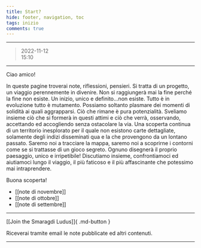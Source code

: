 ```yaml
---
title: Start?
hide: footer, navigation, toc
tags: inizio
comments: true
---
```

---
>2022-11-12  
>15:10
---

Ciao amico!

In queste pagine troverai note, riflessioni, pensieri. Si tratta di un progetto, un viaggio perennemente in divenire. Non si raggiungerà mai la fine perché la fine non esiste. Un inizio, unico e definito...non esiste. Tutto è in evoluzione tutto è mutamento. Possiamo soltanto plasmare dei momenti di solidità ai quali aggrapparsi. Ciò che rimane è pura potenzialità. Sveliamo insieme ciò che si formerà in questi attimi e ciò che verrà, osservando, accettando ed accogliendo senza ostacolare la via. Una scoperta continua di un territorio inesplorato per il quale non esistono carte dettagliate, solamente degli indizi disseminati qua e la che provengono da un lontano passato. Saremo noi a tracciare la mappa, saremo noi a scoprirne i contorni come se si trattasse di un gioco segreto. Ognuno disegnerà il proprio paesaggio, unico e irripetibile! Discutiamo insieme, confrontiamoci ed aiutiamoci lungo il viaggio, il più faticoso e il più affascinante che potessimo mai intraprendere.  

Buona scoperta!


- [[note di novembre]]
- [[note di ottobre]]
- [[note di settembre]]

---

[[Join the Smaragdi Ludus]]{ .md-button }  

Riceverai tramite email le note pubblicate ed altri contenuti.  

---


